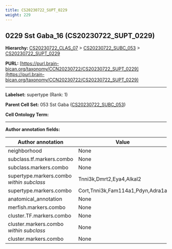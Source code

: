 ```yaml
---
title: CS20230722_SUPT_0229
weight: 229
---
```

## 0229 Sst Gaba_16 (CS20230722_SUPT_0229)
<b>Hierarchy: </b>
[CS20230722_CLAS_07](../CS20230722_CLAS_07) >
[CS20230722_SUBC_053](../CS20230722_SUBC_053) >
[CS20230722_SUPT_0229](../CS20230722_SUPT_0229)

**PURL:** [https://purl.brain-bican.org/taxonomy/CCN20230722/CS20230722_SUPT_0229](https://purl.brain-bican.org/taxonomy/CCN20230722/CS20230722_SUPT_0229)

---


**Labelset:** supertype (Rank: 1)

**Parent Cell Set:** 053 Sst Gaba ([CS20230722_SUBC_053](../CS20230722_SUBC_053))



**Cell Ontology Term:** 

[MARKER GENES.]: #


---

[TRANSFERRED ANNOTATIONS.]: #


[AUTHOR ANNOTATION FIELDS.]: #


**Author annotation fields:**

| Author annotation | Value |
|-------------------|-------|
|neighborhood|None|
|subclass.tf.markers.combo|None|
|subclass.markers.combo|None|
|supertype.markers.combo _within subclass_|Tnni3k,Dmrt2,Eya4,Alkal2|
|supertype.markers.combo|Cort,Tnni3k,Fam114a1,Pdyn,Adra1a|
|anatomical_annotation|None|
|merfish.markers.combo|None|
|cluster.TF.markers.combo|None|
|cluster.markers.combo _within subclass_|None|
|cluster.markers.combo|None|
